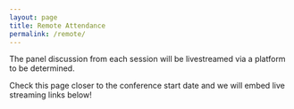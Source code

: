 ```yaml
---
layout: page
title: Remote Attendance
permalink: /remote/
---
```


The panel discussion from each session will be livestreamed via a platform to be determined. 

Check this page closer to the conference start date and we will embed live streaming links below!

